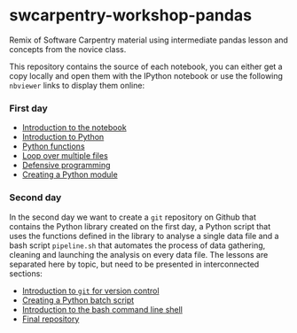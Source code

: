 swcarpentry-workshop-pandas
===========================

Remix of Software Carpentry material using intermediate pandas lesson and concepts from the novice class.

This repository contains the source of each notebook, you can either get a copy locally and open them with the IPython notebook or use the following `nbviewer` links to display them online:

### First day 

* [Introduction to the notebook](http://nbviewer.ipython.org/github/zonca/swcarpentry-workshop-pandas/blob/master/00-intro-notebook.ipynb)
* [Introduction to Python](http://nbviewer.ipython.org/github/zonca/swcarpentry-workshop-pandas/blob/master/01-intro-python.ipynb)
* [Python functions](http://nbviewer.ipython.org/github/zonca/swcarpentry-workshop-pandas/blob/master/02-modularization-documentation.ipynb)
* [Loop over multiple files](http://nbviewer.ipython.org/github/zonca/swcarpentry-workshop-pandas/blob/master/03-loop.ipynb)
* [Defensive programming](http://nbviewer.ipython.org/github/zonca/swcarpentry-workshop-pandas/blob/master/04-defensive.ipynb)
* [Creating a Python module](http://nbviewer.ipython.org/github/zonca/swcarpentry-workshop-pandas/blob/master/05-module.ipynb)

### Second day 

In the second day we want to create a `git` repository on Github that contains the Python library created on
the first day, a Python script that uses the functions defined in the library to analyse a single data file
and a bash script `pipeline.sh` that automates the process of data gathering, cleaning and launching the analysis
on every data file. The lessons are separated here by topic, but need to be presented in interconnected sections:

* [Introduction to `git` for version control](https://github.com/zonca/swcarpentry-workshop-pandas/blob/master/06-git.md)
* [Creating a Python batch script](https://github.com/zonca/swcarpentry-workshop-pandas/blob/master/07-python-script.md)
* [Introduction to the bash command line shell](https://github.com/zonca/swcarpentry-workshop-pandas/blob/master/08-bash-scripting.md)
* [Final repository](https://github.com/zonca/software-carpentry-workshop/)
